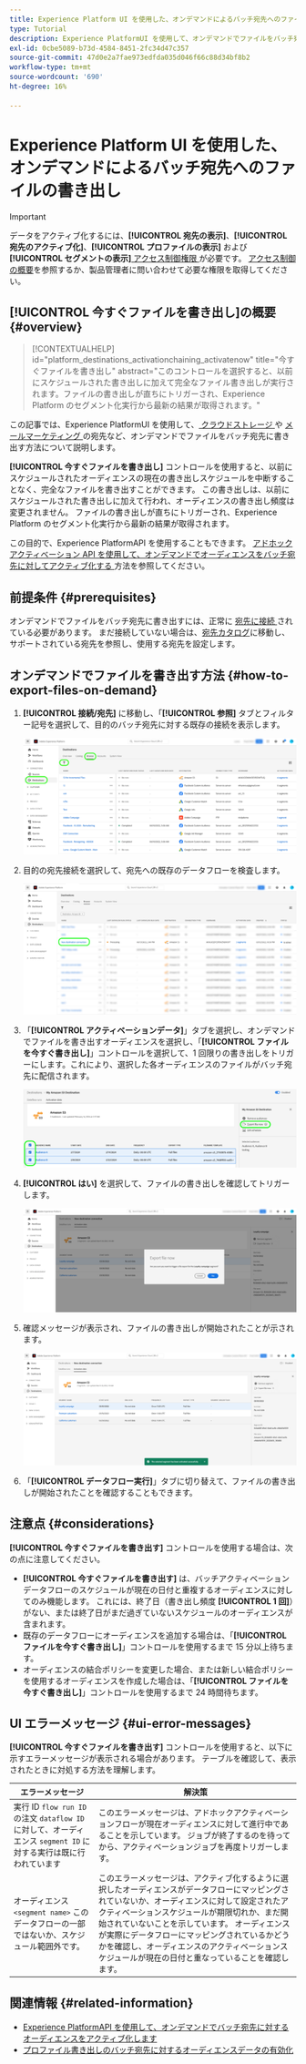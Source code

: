 ```yaml
---
title: Experience Platform UI を使用した、オンデマンドによるバッチ宛先へのファイルの書き出し
type: Tutorial
description: Experience PlatformUI を使用して、オンデマンドでファイルをバッチ宛先に書き出す方法を説明します。
exl-id: 0cbe5089-b73d-4584-8451-2fc34d47c357
source-git-commit: 47d0e2a7fae973edfda035d046f66c88d34bf8b2
workflow-type: tm+mt
source-wordcount: '690'
ht-degree: 16%

---
```



# Experience Platform UI を使用した、オンデマンドによるバッチ宛先へのファイルの書き出し

>[!IMPORTANT]
> 
>データをアクティブ化するには、**[!UICONTROL 宛先の表示]**、**[!UICONTROL 宛先のアクティブ化]**、**[!UICONTROL プロファイルの表示]** および **[!UICONTROL セグメントの表示]**[ アクセス制御権限 ](/help/access-control/home.md#permissions) が必要です。 [アクセス制御の概要](/help/access-control/ui/overview.md)を参照するか、製品管理者に問い合わせて必要な権限を取得してください。

## **[!UICONTROL 今すぐファイルを書き出し]**&#x200B;の概要 {#overview}

>[!CONTEXTUALHELP]
>id="platform_destinations_activationchaining_activatenow"
>title="今すぐファイルを書き出し"
>abstract="このコントロールを選択すると、以前にスケジュールされた書き出しに加えて完全なファイル書き出しが実行されます。ファイルの書き出しが直ちにトリガーされ、Experience Platform のセグメント化実行から最新の結果が取得されます。"

この記事では、Experience PlatformUI を使用して、[ クラウドストレージ ](/help/destinations/catalog/cloud-storage/overview.md) や [ メールマーケティング ](/help/destinations/catalog/email-marketing/overview.md) の宛先など、オンデマンドでファイルをバッチ宛先に書き出す方法について説明します。

**[!UICONTROL 今すぐファイルを書き出し]** コントロールを使用すると、以前にスケジュールされたオーディエンスの現在の書き出しスケジュールを中断することなく、完全なファイルを書き出すことができます。 この書き出しは、以前にスケジュールされた書き出しに加えて行われ、オーディエンスの書き出し頻度は変更されません。 ファイルの書き出しが直ちにトリガーされ、Experience Platform のセグメント化実行から最新の結果が取得されます。

この目的で、Experience PlatformAPI を使用することもできます。 [ アドホックアクティベーション API を使用して、オンデマンドでオーディエンスをバッチ宛先に対してアクティブ化する ](/help/destinations/api/ad-hoc-activation-api.md) 方法を参照してください。

## 前提条件 {#prerequisites}

オンデマンドでファイルをバッチ宛先に書き出すには、正常に [ 宛先に接続 ](./connect-destination.md) されている必要があります。 まだ接続していない場合は、[宛先カタログ](../catalog/overview.md)に移動し、サポートされている宛先を参照し、使用する宛先を設定します。

## オンデマンドでファイルを書き出す方法 {#how-to-export-files-on-demand}

1. **[!UICONTROL 接続/宛先]** に移動し、「**[!UICONTROL 参照]** タブとフィルター記号を選択して、目的のバッチ宛先に対する既存の接続を表示します。

   ![ 「参照」タブに移動して既存のデータフローをフィルタリングする方法をハイライト表示した画像。](../assets/ui/activate-on-demand/browse-tab.png)

2. 目的の宛先接続を選択して、宛先への既存のデータフローを検査します。

   ![ フィルターされたデータフローをハイライト表示した画像。](../assets/ui/activate-on-demand/filtered-dataflow.png)

3. 「**[!UICONTROL アクティベーションデータ]**」タブを選択し、オンデマンドでファイルを書き出すオーディエンスを選択し、「**[!UICONTROL ファイルを今すぐ書き出し]**」コントロールを選択して、1 回限りの書き出しをトリガーにします。これにより、選択した各オーディエンスのファイルがバッチ宛先に配信されます。

   ![ 「今すぐファイルを書き出し」ボタンをハイライト表示した画像。](../assets/ui/activate-on-demand/bulk-export-file-now.png)

4. **[!UICONTROL はい]** を選択して、ファイルの書き出しを確認してトリガーします。

   ![ 「今すぐファイルを書き出し」確認ダイアログを示す画像。](../assets/ui/activate-on-demand/confirm-activation.png)

5. 確認メッセージが表示され、ファイルの書き出しが開始されたことが示されます。

   ![ アドホックアクティベーションが成功したことを確認する画像 ](../assets/ui/activate-on-demand/ad-hoc-success.png)

6. 「**[!UICONTROL データフロー実行]**」タブに切り替えて、ファイルの書き出しが開始されたことを確認することもできます。

## 注意点 {#considerations}

**[!UICONTROL 今すぐファイルを書き出す]** コントロールを使用する場合は、次の点に注意してください。

* **[!UICONTROL 今すぐファイルを書き出す]** は、バッチアクティベーションデータフローのスケジュールが現在の日付と重複するオーディエンスに対してのみ機能します。 これには、終了日（書き出し頻度 **[!UICONTROL 1 回]**）がない、または終了日がまだ過ぎていないスケジュールのオーディエンスが含まれます。
* 既存のデータフローにオーディエンスを追加する場合は、「**[!UICONTROL ファイルを今すぐ書き出し]**」コントロールを使用するまで 15 分以上待ちます。
* オーディエンスの結合ポリシーを変更した場合、または新しい結合ポリシーを使用するオーディエンスを作成した場合は、「**[!UICONTROL ファイルを今すぐ書き出し]**」コントロールを使用するまで 24 時間待ちます。

## UI エラーメッセージ {#ui-error-messages}

**[!UICONTROL 今すぐファイルを書き出す]** コントロールを使用すると、以下に示すエラーメッセージが表示される場合があります。 テーブルを確認して、表示されたときに対処する方法を理解します。

| エラーメッセージ | 解決策 |
|---------|----------|
| 実行 ID `flow run ID` の注文 `dataflow ID` に対して、オーディエンス `segment ID` に対する実行は既に行われています | このエラーメッセージは、アドホックアクティベーションフローが現在オーディエンスに対して進行中であることを示しています。 ジョブが終了するのを待ってから、アクティベーションジョブを再度トリガーします。 |
| オーディエンス `<segment name>` このデータフローの一部ではないか、スケジュール範囲外です。 | このエラーメッセージは、アクティブ化するように選択したオーディエンスがデータフローにマッピングされていないか、オーディエンスに対して設定されたアクティベーションスケジュールが期限切れか、まだ開始されていないことを示しています。 オーディエンスが実際にデータフローにマッピングされているかどうかを確認し、オーディエンスのアクティベーションスケジュールが現在の日付と重なっていることを確認します。 |

## 関連情報 {#related-information}

* [Experience PlatformAPI を使用して、オンデマンドでバッチ宛先に対するオーディエンスをアクティブ化します](/help/destinations/api/ad-hoc-activation-api.md)
* [プロファイル書き出しのバッチ宛先に対するオーディエンスデータの有効化](/help/destinations/ui/activate-batch-profile-destinations.md)
